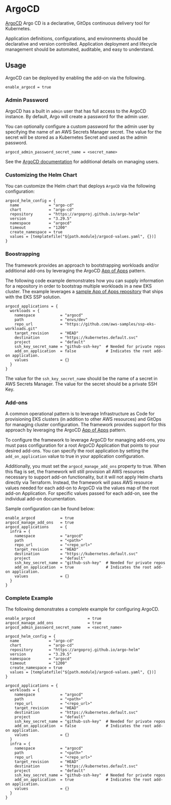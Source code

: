 # ArgoCD

[ArgoCD](https://argo-cd.readthedocs.io/en/stable/) Argo CD is a declarative, GitOps continuous delivery tool for Kubernetes.

Application definitions, configurations, and environments should be declarative and version controlled. Application deployment and lifecycle management should be automated, auditable, and easy to understand.

## Usage

ArgoCD can be deployed by enabling the add-on via the following.

```hcl
enable_argocd = true
```

### Admin Password 

ArgoCD has a built in `admin` user that has full access to the ArgoCD instance. By default, Argo will create a password for the admin user. 

You can optionally configure a custom password for the admin user by specifying the name of an AWS Secrets Manager secret. The value for the secret will be stored as a Kubernetes Secret and used as the admin password. 

```
argocd_admin_password_secret_name = <secret_name>
```

See the [ArgoCD documentation](https://argo-cd.readthedocs.io/en/stable/operator-manual/user-management/) for additional details on managing users.

### Customizing the Helm Chart 

You can customize the Helm chart that deploys `ArgoCD` via the following configuration:

```hcl
argocd_helm_config = {
  name             = "argo-cd"
  chart            = "argo-cd"
  repository       = "https://argoproj.github.io/argo-helm"
  version          = "3.29.5"
  namespace        = "argocd"
  timeout          = "1200"
  create_namespace = true
  values = [templatefile("${path.module}/argocd-values.yaml", {})]
}
```

### Boostrapping

The framework provides an approach to bootstrapping workloads and/or additional add-ons by leveraging the ArgoCD [App of Apps](https://argo-cd.readthedocs.io/en/stable/operator-manual/cluster-bootstrapping/) pattern.

The following code example demonstrates how you can supply information for a repository in order to bootstrap multiple workloads in a new EKS cluster. The example leverages a [sample App of Apps repository](https://github.com/aws-samples/ssp-eks-workloads.git) that ships with the EKS SSP solution.

```hcl
argocd_applications = {
  workloads = {
    namespace           = "argocd"
    path                = "envs/dev"
    repo_url            = "https://github.com/aws-samples/ssp-eks-workloads.git"
    target_revision     = "HEAD"
    destination         = "https://kubernetes.default.svc"
    project             = "default"
    ssh_key_secret_name = "github-ssh-key"  # Needed for private repos
    add_on_application  = false             # Indicates the root add-on application.
    values              = {}
  }
}
```

The value for the `ssh_key_secret_name` should be the name of a secret in AWS Secrets Manager. The value for the secret should be a private SSH Key.

### Add-ons

A common operational pattern is to leverage Infrastructure as Code for provisioning EKS clusters (in addition to other AWS resources) and GitOps for managing cluster configuration. The framework provides support for this approach by leveraging the ArgoCD [App of Apps](https://argo-cd.readthedocs.io/en/stable/operator-manual/cluster-bootstrapping/) pattern.

To configure the framework to leverage ArgoCD for managing add-ons, you must pass configuration for a root ArgoCD Application that points to your desired add-ons. You can specify the root application by setting the `add_on_application` value to true in your application configuration.

Additionally, you must set the `argocd_manage_add_ons` property to true. When this flag is set, the framework will still provision all AWS resources necessary to support add-on functionality, but it will not apply Helm charts directly via Terraform. Instead, the framework will pass AWS resource values needed for each add-on to ArgoCD via the values map of the root add-on Application. For specific values passed for each add-on, see the individual add-on documentation.

Sample configuration can be found below:

```
enable_argocd           = true
argocd_manage_add_ons   = true
argocd_applications     = {
  infra = {
    namespace           = "argocd"
    path                = "<path>"
    repo_url            = "<repo_url>"
    target_revision     = "HEAD"
    destination         = "https://kubernetes.default.svc"
    project             = "default"
    ssh_key_secret_name = "github-ssh-key"  # Needed for private repos
    add_on_application  = true              # Indicates the root add-on application.
    values              = {}
  }
}
```

### Complete Example 

The following demonstrates a complete example for configuring ArgoCD. 

```
enable_argocd                       = true
argocd_manage_add_ons               = true
argocd_admin_password_secret_name   = <secret_name>

argocd_helm_config = {
  name             = "argo-cd"
  chart            = "argo-cd"
  repository       = "https://argoproj.github.io/argo-helm"
  version          = "3.29.5"
  namespace        = "argocd"
  timeout          = "1200"
  create_namespace = true
  values = [templatefile("${path.module}/argocd-values.yaml", {})]
}

argocd_applications = {
  workloads = {
    namespace           = "argocd"
    path                = "<path>"
    repo_url            = "<repo_url>"
    target_revision     = "HEAD"
    destination         = "https://kubernetes.default.svc"
    project             = "default"
    ssh_key_secret_name = "github-ssh-key"  # Needed for private repos
    add_on_application  = false             # Indicates the root add-on application.
    values              = {}
  }
  infra = {
    namespace           = "argocd"
    path                = "<path>"
    repo_url            = "<repo_url>"
    target_revision     = "HEAD"
    destination         = "https://kubernetes.default.svc"
    project             = "default"
    ssh_key_secret_name = "github-ssh-key"  # Needed for private repos
    add_on_application  = true              # Indicates the root add-on application.
    values              = {}
  }
}
```